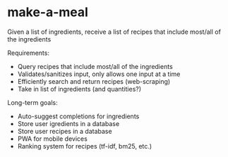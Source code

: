 # make-a-meal
Given a list of ingredients, receive a list of recipes that include most/all of the ingredients


Requirements:

- Query recipes that include most/all of the ingredients
- Validates/sanitizes input, only allows one input at a time
- Efficiently search and return recipes (web-scraping)
- Take in list of ingredients (and quantities?)

Long-term goals:

- Auto-suggest completions for ingredients
- Store user igredients in a database
- Store user recipes in a database
- PWA for mobile devices
- Ranking system for recipes (tf-idf, bm25, etc.)